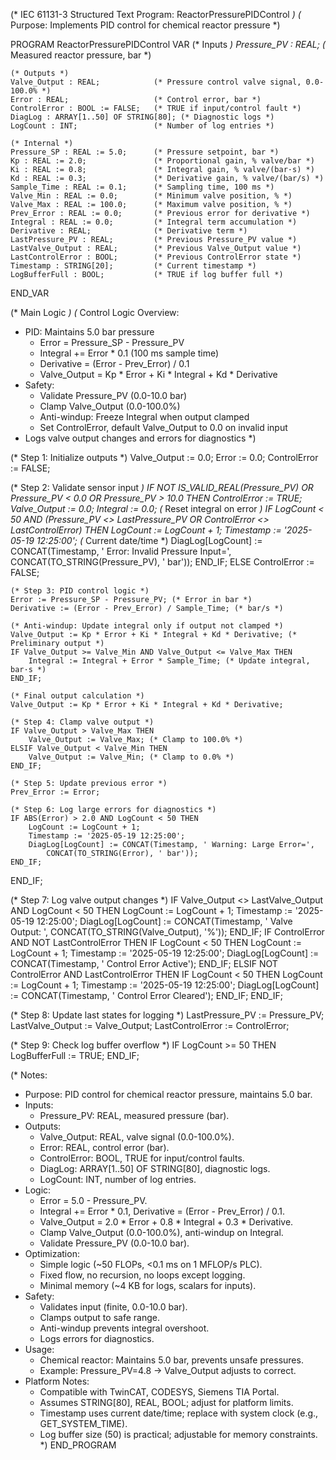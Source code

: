 (* IEC 61131-3 Structured Text Program: ReactorPressurePIDControl *)
(* Purpose: Implements PID control for chemical reactor pressure *)

PROGRAM ReactorPressurePIDControl
VAR
    (* Inputs *)
    Pressure_PV : REAL;             (* Measured reactor pressure, bar *)

    (* Outputs *)
    Valve_Output : REAL;            (* Pressure control valve signal, 0.0-100.0% *)
    Error : REAL;                   (* Control error, bar *)
    ControlError : BOOL := FALSE;   (* TRUE if input/control fault *)
    DiagLog : ARRAY[1..50] OF STRING[80]; (* Diagnostic logs *)
    LogCount : INT;                 (* Number of log entries *)

    (* Internal *)
    Pressure_SP : REAL := 5.0;      (* Pressure setpoint, bar *)
    Kp : REAL := 2.0;               (* Proportional gain, % valve/bar *)
    Ki : REAL := 0.8;               (* Integral gain, % valve/(bar·s) *)
    Kd : REAL := 0.3;               (* Derivative gain, % valve/(bar/s) *)
    Sample_Time : REAL := 0.1;      (* Sampling time, 100 ms *)
    Valve_Min : REAL := 0.0;        (* Minimum valve position, % *)
    Valve_Max : REAL := 100.0;      (* Maximum valve position, % *)
    Prev_Error : REAL := 0.0;       (* Previous error for derivative *)
    Integral : REAL := 0.0;         (* Integral term accumulation *)
    Derivative : REAL;              (* Derivative term *)
    LastPressure_PV : REAL;         (* Previous Pressure_PV value *)
    LastValve_Output : REAL;        (* Previous Valve_Output value *)
    LastControlError : BOOL;        (* Previous ControlError state *)
    Timestamp : STRING[20];         (* Current timestamp *)
    LogBufferFull : BOOL;           (* TRUE if log buffer full *)
END_VAR

(* Main Logic *)
(* Control Logic Overview:
   - PID: Maintains 5.0 bar pressure
     - Error = Pressure_SP - Pressure_PV
     - Integral += Error * 0.1 (100 ms sample time)
     - Derivative = (Error - Prev_Error) / 0.1
     - Valve_Output = Kp * Error + Ki * Integral + Kd * Derivative
   - Safety:
     - Validate Pressure_PV (0.0-10.0 bar)
     - Clamp Valve_Output (0.0-100.0%)
     - Anti-windup: Freeze Integral when output clamped
     - Set ControlError, default Valve_Output to 0.0 on invalid input
   - Logs valve output changes and errors for diagnostics
*)

(* Step 1: Initialize outputs *)
Valve_Output := 0.0;
Error := 0.0;
ControlError := FALSE;

(* Step 2: Validate sensor input *)
IF NOT IS_VALID_REAL(Pressure_PV) OR Pressure_PV < 0.0 OR Pressure_PV > 10.0 THEN
    ControlError := TRUE;
    Valve_Output := 0.0;
    Integral := 0.0; (* Reset integral on error *)
    IF LogCount < 50 AND (Pressure_PV <> LastPressure_PV OR ControlError <> LastControlError) THEN
        LogCount := LogCount + 1;
        Timestamp := '2025-05-19 12:25:00'; (* Current date/time *)
        DiagLog[LogCount] := CONCAT(Timestamp, ' Error: Invalid Pressure Input=', 
            CONCAT(TO_STRING(Pressure_PV), ' bar'));
    END_IF;
ELSE
    ControlError := FALSE;

    (* Step 3: PID control logic *)
    Error := Pressure_SP - Pressure_PV; (* Error in bar *)
    Derivative := (Error - Prev_Error) / Sample_Time; (* bar/s *)

    (* Anti-windup: Update integral only if output not clamped *)
    Valve_Output := Kp * Error + Ki * Integral + Kd * Derivative; (* Preliminary output *)
    IF Valve_Output >= Valve_Min AND Valve_Output <= Valve_Max THEN
        Integral := Integral + Error * Sample_Time; (* Update integral, bar·s *)
    END_IF;

    (* Final output calculation *)
    Valve_Output := Kp * Error + Ki * Integral + Kd * Derivative;

    (* Step 4: Clamp valve output *)
    IF Valve_Output > Valve_Max THEN
        Valve_Output := Valve_Max; (* Clamp to 100.0% *)
    ELSIF Valve_Output < Valve_Min THEN
        Valve_Output := Valve_Min; (* Clamp to 0.0% *)
    END_IF;

    (* Step 5: Update previous error *)
    Prev_Error := Error;

    (* Step 6: Log large errors for diagnostics *)
    IF ABS(Error) > 2.0 AND LogCount < 50 THEN
        LogCount := LogCount + 1;
        Timestamp := '2025-05-19 12:25:00';
        DiagLog[LogCount] := CONCAT(Timestamp, ' Warning: Large Error=', 
            CONCAT(TO_STRING(Error), ' bar'));
    END_IF;
END_IF;

(* Step 7: Log valve output changes *)
IF Valve_Output <> LastValve_Output AND LogCount < 50 THEN
    LogCount := LogCount + 1;
    Timestamp := '2025-05-19 12:25:00';
    DiagLog[LogCount] := CONCAT(Timestamp, ' Valve Output: ', 
        CONCAT(TO_STRING(Valve_Output), '%'));
END_IF;
IF ControlError AND NOT LastControlError THEN
    IF LogCount < 50 THEN
        LogCount := LogCount + 1;
        Timestamp := '2025-05-19 12:25:00';
        DiagLog[LogCount] := CONCAT(Timestamp, ' Control Error Active');
    END_IF;
ELSIF NOT ControlError AND LastControlError THEN
    IF LogCount < 50 THEN
        LogCount := LogCount + 1;
        Timestamp := '2025-05-19 12:25:00';
        DiagLog[LogCount] := CONCAT(Timestamp, ' Control Error Cleared');
    END_IF;
END_IF;

(* Step 8: Update last states for logging *)
LastPressure_PV := Pressure_PV;
LastValve_Output := Valve_Output;
LastControlError := ControlError;

(* Step 9: Check log buffer overflow *)
IF LogCount >= 50 THEN
    LogBufferFull := TRUE;
END_IF;

(* Notes:
   - Purpose: PID control for chemical reactor pressure, maintains 5.0 bar.
   - Inputs:
     - Pressure_PV: REAL, measured pressure (bar).
   - Outputs:
     - Valve_Output: REAL, valve signal (0.0-100.0%).
     - Error: REAL, control error (bar).
     - ControlError: BOOL, TRUE for input/control faults.
     - DiagLog: ARRAY[1..50] OF STRING[80], diagnostic logs.
     - LogCount: INT, number of log entries.
   - Logic:
     - Error = 5.0 - Pressure_PV.
     - Integral += Error * 0.1, Derivative = (Error - Prev_Error) / 0.1.
     - Valve_Output = 2.0 * Error + 0.8 * Integral + 0.3 * Derivative.
     - Clamp Valve_Output (0.0-100.0%), anti-windup on Integral.
     - Validate Pressure_PV (0.0-10.0 bar).
   - Optimization:
     - Simple logic (~50 FLOPs, <0.1 ms on 1 MFLOP/s PLC).
     - Fixed flow, no recursion, no loops except logging.
     - Minimal memory (~4 KB for logs, scalars for inputs).
   - Safety:
     - Validates input (finite, 0.0-10.0 bar).
     - Clamps output to safe range.
     - Anti-windup prevents integral overshoot.
     - Logs errors for diagnostics.
   - Usage:
     - Chemical reactor: Maintains 5.0 bar, prevents unsafe pressures.
     - Example: Pressure_PV=4.8 → Valve_Output adjusts to correct.
   - Platform Notes:
     - Compatible with TwinCAT, CODESYS, Siemens TIA Portal.
     - Assumes STRING[80], REAL, BOOL; adjust for platform limits.
     - Timestamp uses current date/time; replace with system clock (e.g., GET_SYSTEM_TIME).
     - Log buffer size (50) is practical; adjustable for memory constraints.
*)
END_PROGRAM
